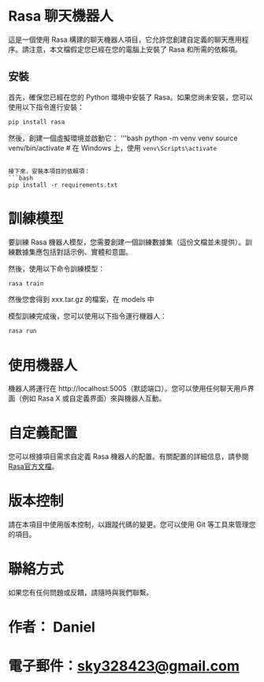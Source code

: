 # Rasa 聊天機器人

這是一個使用 Rasa 構建的聊天機器人項目，它允許您創建自定義的聊天應用程序。請注意，本文檔假定您已經在您的電腦上安裝了 Rasa 和所需的依賴項。

## 安裝

首先，確保您已經在您的 Python 環境中安裝了 Rasa。如果您尚未安裝，您可以使用以下指令進行安裝：

```bash
pip install rasa
```

然後，創建一個虛擬環境並啟動它：
'''bash
python -m venv venv
source venv/bin/activate  # 在 Windows 上，使用 `venv\Scripts\activate`
```

接下來，安裝本項目的依賴項：
```bash
pip install -r requirements.txt
```

# 訓練模型
要訓練 Rasa 機器人模型，您需要創建一個訓練數據集（這份文檔並未提供）。訓練數據集應包括對話示例、實體和意圖。

然後，使用以下命令訓練模型：
```bash
rasa train
```
然後您會得到 xxx.tar.gz 的檔案，在 models 中

模型訓練完成後，您可以使用以下指令運行機器人：
```bash
rasa run
```

# 使用機器人
機器人將運行在 http://localhost:5005（默認端口）。您可以使用任何聊天用戶界面（例如 Rasa X 或自定義界面）來與機器人互動。

# 自定義配置
您可以根據項目需求自定義 Rasa 機器人的配置。有關配置的詳細信息，請參閱 [Rasa官方文檔](https://rasa.com/docs/rasa/)。

# 版本控制
請在本項目中使用版本控制，以跟蹤代碼的變更。您可以使用 Git 等工具來管理您的項目。

# 聯絡方式
如果您有任何問題或反饋，請隨時與我們聯繫。

# 作者： Daniel
# 電子郵件：sky328423@gmail.com

